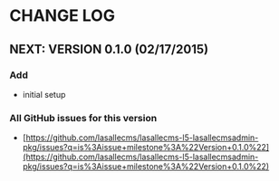 # CHANGE LOG

## NEXT: VERSION 0.1.0 (02/17/2015)

### Add
* initial setup

### All GitHub issues for this version
* [https://github.com/lasallecms/lasallecms-l5-lasallecmsadmin-pkg/issues?q=is%3Aissue+milestone%3A%22Version+0.1.0%22](https://github.com/lasallecms/lasallecms-l5-lasallecmsadmin-pkg/issues?q=is%3Aissue+milestone%3A%22Version+0.1.0%22)




